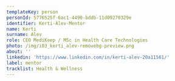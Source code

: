 ```yaml
---
templateKey: person
personId: 5776525f-6ac1-4490-bddb-11d09270329e
identifier: Kerti-Alev-Mentor
name: Kerti
surname: Alev
role: CEO MediKeep / MSc in Health Care Technologies
photo: /img/i03_kerti_alev-removebg-preview.png
about: ''
linkedin: 'https://www.linkedin.com/in/kerti-alev-20a11561/'
label: mentor
tracklist: Health & Wellness
---
```

